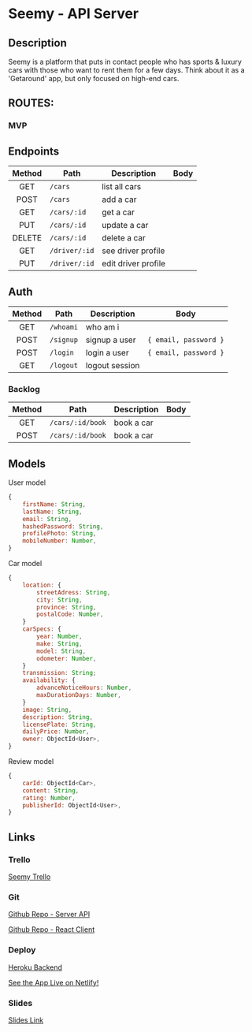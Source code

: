 # Seemy - API Server

## Description

Seemy is a platform that puts in contact people who has sports & luxury cars with those who want to rent them for a few days. Think about it as a 'Getaround' app, but only focused on high-end cars.

## ROUTES:

### MVP

## Endpoints

| Method | Path           | Description         | Body                            |
| :----: | -------------- | ------------------- | ------------------------------- |
|  GET   | `/cars`        | list all cars       |                                 |
|  POST  | `/cars`        | add a car           |                                 |
|  GET   | `/cars/:id`    | get a car           |                                 |
|  PUT   | `/cars/:id`    | update a car        |                                 |
| DELETE | `/cars/:id`    | delete a car        |                                 |
|  GET   | `/driver/:id`  | see driver profile  |                                 |
|  PUT   | `/driver/:id`  | edit driver profile |                                 |

## Auth

| Method | Path      | Description    | Body                     |
| :----: | --------- | -------------- | ------------------------ |
|  GET   | `/whoami` | who am i       |                          |
|  POST  | `/signup` | signup a user  | `{ email, password }`    |
|  POST  | `/login`  | login a user   | `{ email, password }`    |
|  GET   | `/logout` | logout session |                          |

### Backlog

| Method | Path              | Description          | Body                     |
| :----: | ----------------  | -------------------  | ------------------------ |
|  GET   | `/cars/:id/book`  | book a car           |                          |
|  POST  | `/cars/:id/book`  | book a car           |                          |


## Models

User model

```javascript
{
	firstName: String,
	lastName: String,
	email: String,
	hashedPassword: String,
	profilePhoto: String,
	mobileNumber: Number,
}
```

Car model

```javascript
{
	location: {
		streetAdress: String,
		city: String,
		province: String,
		postalCode: Number,
	}
	carSpecs: {
		year: Number,
		make: String,
		model: String,
		odometer: Number,
	}
	transmission: String;
	availability: {
		advanceNoticeHours: Number,
		maxDurationDays: Number,
	}
	image: String,
	description: String,
	licensePlate: String,
	dailyPrice: Number,
	owner: ObjectId<User>,
}
```

Review model

```javascript
{
	carId: ObjectId<Car>,
	content: String,
	rating: Number,
	publisherId: ObjectId<User>,
}
```

## Links

### Trello

[Seemy Trello](https://trello.com/b/gNnluUYp/seemy-ironhack)

### Git

[Github Repo - Server API](https://github.com/Pablolo/seemy-express-server)

[Github Repo - React Client](https://github.com/Pablolo/seemy-react-client)

### Deploy

[Heroku Backend](https://seemy.herokuapp.com/)

[See the App Live on Netlify!](https://seemy.netlify.app/)

### Slides

[Slides Link](http://slides.com/)
